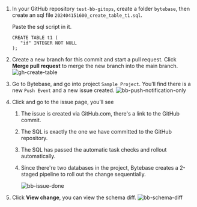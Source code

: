 1. In your GitHub repository `test-bb-gitops`, create a folder `bytebase`, then create an sql file `202404151600_create_table_t1.sql`.

   Paste the sql script in it.

   ```text
   CREATE TABLE t1 (
      "id" INTEGER NOT NULL
   );
   ```

1. Create a new branch for this commit and start a pull request. Click **Merge pull request** to merge the new branch into the main branch.
   ![gh-create-table](/content/docs/tutorials/database-change-management-share/gh-create-table.webp)

1. Go to Bytebase, and go into project `Sample Project`. You’ll find there is a new `Push Event` and a new issue created.
   ![bb-push-notification-only](/content/docs/tutorials/database-change-management-share/bb-push-notification-only.webp)

1. Click and go to the issue page, you’ll see

   1. The issue is created via GitHub.com, there's a link to the GitHub commit.
   1. The SQL is exactly the one we have committed to the GitHub repository.
   1. The SQL has passed the automatic task checks and rollout automatically.
   1. Since there're two databases in the project, Bytebase creates a 2-staged pipeline to roll out the change sequentially.

      ![bb-issue-done](/content/docs/tutorials/database-change-management-share/bb-issue-done###db###.webp)

1. Click **View change**, you can view the schema diff.
   ![bb-schema-diff](/content/docs/tutorials/database-change-management-share/bb-schema-diff###db###.webp)
